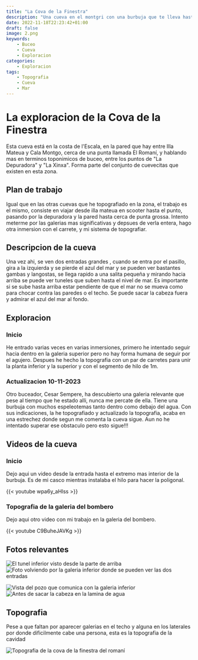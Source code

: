 ```yaml
---
title: "La Cova de la Finestra"
description: "Una cueva en el montgri con una burbuja que te lleva hasta mar abierto "
date: 2022-11-18T22:23:42+01:00
draft: false
image: 2.png
keywords:
    - Buceo
    - Cueva
    - Exploracion
categories:
    - Exploracion
tags:
    - Topografia
    - Cueva
    - Mar
---
```


# La exploracion de la Cova de la Finestra

Esta cueva está en la costa de l'Escala, en la pared que hay entre Illa Mateua y Cala Montgo, cerca de una punta llamada El Romaní, y hablando mas en terminos toponimicos de buceo, entre los puntos de "La Depuradora" y "La Xinxa". Forma parte del conjunto de cuevecitas que existen en esta zona. 

## Plan de trabajo

Igual que en las otras cuevas que he topografiado en la zona, el trabajo es el mismo, consiste en viajar desde illa mateua en scooter hasta el punto, pasando por la depuradora y la pared hasta cerca de punta grossa. Intento meterme por las galerias mas significativas y depsues de verla entera, hago otra inmersion con el carrete, y mi sistema de topografiar.

## Descripcion de la cueva

Una vez ahi, se ven dos entradas grandes , cuando se entra por el pasillo, gira a la izquierda y se pierde el azul del mar y se pueden ver bastantes gambas y langostas, se llega rapido a una salita pequeña y mirando hacia arriba se puede ver tuneles que suben hasta el nivel de mar. Es importante si se sube hasta arriba estar pendiente de que el mar no se mueva como para chocar contra las paredes o el techo. Se puede sacar la cabeza fuera y admirar el azul del mar al fondo.

## Exploracion

### Inicio

He entrado varias veces en varias inmersiones, primero he intentado seguir hacia dentro en la galeria superior pero no hay forma humana de seguir por el agujero. Despues he hecho la topografia con un par de carretes para unir la planta inferior y la superior y con el segmento de hilo de 1m.

### Actualizacion 10-11-2023

Otro buceador, Cesar Sempere, ha descubierto una galeria relevante que pese al tiempo que he estado alli, nunca me percate de ella. Tiene una burbuja con muchos espeleotemas tanto dentro como debajo del agua. Con sus indicaciones, la he topografiado y actualizado la topografia, acaba en una estrechez donde segun me comenta la cueva sigue. Aun no he intentado superar ese obstaculo pero esto sigue!!!

## Videos de la cueva

### Inicio
Dejo aqui un video desde la entrada hasta el extremo mas interior de la burbuja. Es de mi casco mientras instalaba el hilo para hacer la poligonal.

{{< youtube wpa6y_aHlss >}}

### Topografia de la galeria del bombero
Dejo aqui otro video con mi trabajo en la galeria del bombero.

{{< youtube C9BuheJAVKg >}}


## Fotos relevantes
![El tunel inferior visto desde la parte de arriba](1.webp)
![Foto volviendo por la galeria inferior donde se pueden ver las dos entradas](2.webp)

![Vista del pozo que comunica con la galeria inferior](3.webp)
![Antes de sacar la cabeza en la lamina de agua](4.webp)

## Topografia

Pese a que faltan por aparecer galerias en el techo y alguna en los laterales por donde dificilmente cabe una persona, esta es la topografia de la cavidad

![Topografia de la cova de la finestra del romaní](topo.png)
